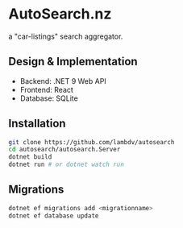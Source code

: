 # AutoSearch.nz
a "car-listings" search aggregator.

## Design & Implementation
- Backend: .NET 9 Web API
- Frontend: React
- Database: SQLite

## Installation
```bash
git clone https://github.com/lambdv/autosearch
cd autosearch/autosearch.Server
dotnet build
dotnet run # or dotnet watch run
```
## Migrations
```bash
dotnet ef migrations add <migrationname>
dotnet ef database update
```

